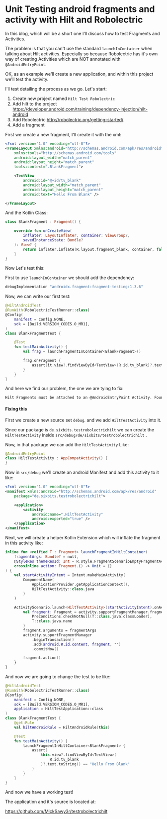 # Unit Testing android fragments and activity with Hilt and Robolectric

In this blog, which will be a short one I'll discuss how to test Fragments and Activities.

The problem is that you can't use the standard `launchInContainer` when talking about Hilt activities. Especially so because Robolectric has it's own way of creating Activities which are NOT annotated with `@AndroidEntryPoint`. 

OK, as an example we'll create a new application, and within this project we'll test the activity.

I'll test detailing the process as we go. Let's start:

1. Create new project named `Hilt Test Robolectric`
2. Add hilt to the project https://developer.android.com/training/dependency-injection/hilt-android
3. Add Robolectric http://robolectric.org/getting-started/
4. Add a fragment



First we create a new fragment, I'll create it with the xml:

```xml
<?xml version="1.0" encoding="utf-8"?>
<FrameLayout xmlns:android="http://schemas.android.com/apk/res/android"
    xmlns:tools="http://schemas.android.com/tools"
    android:layout_width="match_parent"
    android:layout_height="match_parent"
    tools:context=".BlankFragment">

    <TextView
        android:id="@+id/tv_blank"
        android:layout_width="match_parent"
        android:layout_height="match_parent"
        android:text="Hello From Blank" />

</FrameLayout>
```

And the Kotlin Class:

```kotlin
class BlankFragment : Fragment() {

    override fun onCreateView(
        inflater: LayoutInflater, container: ViewGroup?,
        savedInstanceState: Bundle?
    ): View? {
        return inflater.inflate(R.layout.fragment_blank, container, false)
    }
}
```



Now Let's test this:

First to use `launchInContainer` we should add the dependency:

```groovy
debugImplementation "androidx.fragment:fragment-testing:1.3.6"
```

Now, we can write our first test:

```kotlin
@HiltAndroidTest
@RunWith(RobolectricTestRunner::class)
@Config(
    manifest = Config.NONE,
    sdk = [Build.VERSION_CODES.O_MR1],
)
class BlankFragmentTest {

    @Test
    fun testMainActivity() {
        val frag = launchFragmentInContainer<BlankFragment>()

        frag.onFragment {
            assert(it.view?.findViewById<TextView>(R.id.tv_blank)?.text.toString() == "Hello From Blank")
        }
    }
}
```

And here we find our problem, the one we are tying to fix:

```sh
Hilt Fragments must be attached to an @AndroidEntryPoint Activity. Found: class androidx.fragment.app.testing.FragmentScenario$EmptyFragmentActivity
```





#### Fixing this

First we create a new source set `debug`. and we add `HiltTestActivity` into it.

Since our package is `de.sixbits.testrobolectrichilt` we can create the `HiltTestActivity` inside `src/debug/de/sixbits/testrobolectrichilt` .

Now, in that package we can add the `HiltTestActivity` Like:

```kotlin
@AndroidEntryPoint
class HiltTestActivity : AppCompatActivity() {
}
```

Now in `src/debug` we'll create an android Manifest and add this activity to it like:

```xml
<?xml version="1.0" encoding="utf-8"?>
<manifest xmlns:android="http://schemas.android.com/apk/res/android"
    package="de.sixbits.testrobolectrichilt">

    <application>
        <activity
            android:name=".HiltTestActivity"
            android:exported="true" />
    </application>
</manifest>
```

Next, we will create a helper Kotlin Extension which will inflate the fragment in this activity like:

```kotlin
inline fun <reified T : Fragment> launchFragmentInHiltContainer(
    fragmentArgs: Bundle? = null,
    @StyleRes themeResId: Int = R.style.FragmentScenarioEmptyFragmentActivityTheme,
    crossinline action: Fragment.() -> Unit = {}
) {
    val startActivityIntent = Intent.makeMainActivity(
        ComponentName(
            ApplicationProvider.getApplicationContext(),
            HiltTestActivity::class.java
        )
    )

    ActivityScenario.launch<HiltTestActivity>(startActivityIntent).onActivity { activity ->
        val fragment: Fragment = activity.supportFragmentManager.fragmentFactory.instantiate(
            Preconditions.checkNotNull(T::class.java.classLoader),
            T::class.java.name
        )
        fragment.arguments = fragmentArgs
        activity.supportFragmentManager
            .beginTransaction()
            .add(android.R.id.content, fragment, "")
            .commitNow()

        fragment.action()
    }
}
```

And now we are going to change the test to be like:

```kotlin
@HiltAndroidTest
@RunWith(RobolectricTestRunner::class)
@Config(
    manifest = Config.NONE,
    sdk = [Build.VERSION_CODES.O_MR1],
    application = HiltTestApplication::class
)
class BlankFragmentTest {
    @get:Rule
    val hiltAndroidRule = HiltAndroidRule(this)

    @Test
    fun testMainActivity() {
        launchFragmentInHiltContainer<BlankFragment> {
            assert(
                this.view?.findViewById<TextView>(
                    R.id.tv_blank
                )?.text.toString() == "Hello From Blank"
            )
        }
    }
}

```

And now we have a working test!

The application and it's source is located at:

https://github.com/MickSawy3r/testrobolectrichilt
